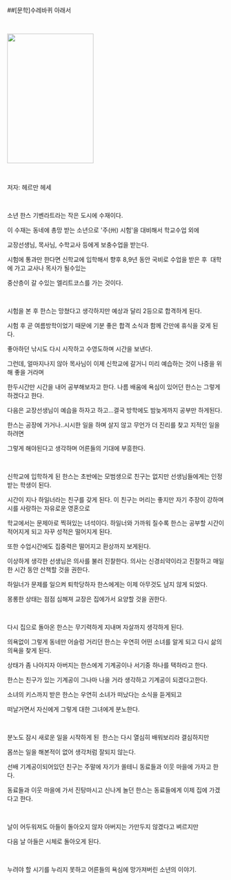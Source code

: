 ##[문학]수레바퀴 아래서
						<div id="postViewArea">						<div id="postViewArea">						<div id="post-view220472080225" class="post-view pcol2 _param(1) _postViewArea220472080225">						<div id="post-view220472080225" class="post-view pcol2 _param(1) _postViewArea220472080225">							 <p>&nbsp;</p><p><img src="http://postfiles4.naver.net/20150904_83/skyalzza_1441372568198sKEmQ_JPEG/8954620159_1.jpg?type=w2" width="200" height="300" style="cursor: pointer; rwidth: 200px; rheight: 300px" id="20150904_83/skyalzza_1441372568198sKEmQ_JPEG/8954620159_1.jpg" onclick="popview(this, '90000003_00000000000000335528F761')" alt="" class="_photoImage"></p><p>&nbsp;</p><p>저자: 헤르만 헤세</p><p>&nbsp;</p><p>소년 한스 기벤라트라는 작은 도시에 수재이다. </p><p>이 수재는 동네에 총망 받는 소년으로 '주(州) 시험'을 대비해서&nbsp;학교수업 외에 </p><p>교장선생님, 목사님, 수학교사 등에게 보충수업을 받는다.</p><p>시험에 통과만 한다면 신학교에 입학해서 향후 8,9년 동안 국비로 수업을 받은 후 &nbsp;대학에 가고 교사나 목사가 될수있는</p><p>중산층이 갈 수있는 엘리트코스를 가는 것이다.</p><p>&nbsp;</p><p>시험을 본 후 한스는 망쳤다고 생각하지만 예상과 달리 2등으로 합격하게 된다.</p><p>시험&nbsp;후 곧 여름방학이었기 때문에 기분 좋은 합격 소식과 함께 간만에 휴식을 갖게 된다.</p><p>좋아하던 낚시도 다시 시작하고 수영도하며 시간을&nbsp;보낸다.</p><p>그런데, 얼마지나지 않아 목사님이 이제 신학교에 갈거니 미리 예습하는 것이 나중을 위해 좋을 거라며</p><p>한두시간만 시간을 내어 공부해보자고 한다. 나름 배움에 욕심이 있어던 한스는 그렇게 하겠다고 한다.&nbsp;&nbsp;</p><p>다음은 교장선생님이 예습을 하자고 하고...결국 방학에도&nbsp;밤늦게까지 공부만 하게된다.</p><p>한스는 공장에 가거나..시시한 일을 하며&nbsp;살지 않고 무언가 더&nbsp;진리를 찾고 지적인 일을 하려면 </p><p>그렇게 해야된다고 생각하며 어른들의 기대에 부흥한다.</p><p>&nbsp;</p><p>신학교에 입학하게 된 한스는 초반에는 모범생으로 친구는 없지만 선생님들에게는 인정받는 학생이&nbsp;된다.</p><p>시간이 지나 하일너라는 친구를 갖게 된다. 이 친구는&nbsp;머리는 좋지만 자기 주장이 강하며 시를 사랑하는 자유로운 영혼으로 </p><p>학교에서는 문제아로 찍혀있는 녀석이다.&nbsp;하일너와 가까워 질수록 한스는 공부할 시간이 적어지게 되고 자꾸 성적은 떨어지게 된다.</p><p>또한 수업시간에도 집중력은 떨어지고 환상까지 보게된다.</p><p>이상하게 생각한 선생님은 의사를 불러 진찰한다. 의사는 신경쇠약이라고 진찰하고 매일 한 시간 동안 산책할 것을 권한다.</p><p>하일너가 문제를 일으켜 퇴학당하자 한스에게는 이제 아무것도 남지 않게 되었다.</p><p>몽롱한 상태는 점점 심해져 교장은 집에가서 요양할 것을 권한다.</p><p>&nbsp;</p><p>다시 집으로 돌아온 한스는 무기력하게 지내며 자살까지 생각하게 된다.</p><p>의욕없이 그렇게 동네만 어슬렁 거리던 한스는 우연히 어떤 소녀를 알게 되고 다시 삶의 의욕을 찾게 된다.</p><p>상태가 좀 나아지자 아버지는 한스에게 기계공이나 서기중 하나를 택하라고 한다.</p><p>한스는 친구가 있는 기계공이 그나마 나을 거라 생각하고 기계공이 되겠다고한다.</p><p>소녀의 키스까지 받은 한스는 우연히 소녀가 떠났다는 소식을 듣게되고 </p><p>떠날거면서 자신에게 그렇게 대한 그녀에게 분노한다.</p><p>&nbsp;</p><p>분노도 잠시 새로운 일을 시작하게 된 &nbsp;한스는 다시 열심히 배워보리라 결심하지만</p><p>몸쓰는 일을 해본적이 없어 생각처럼 잘되지 않는다.</p><p>선배 기계공이되어있던 친구는 주말에 자기가 쏠테니 동료들과 이웃 마을에 가자고 한다.</p><p>동료들과 이웃 마을에 가서 진탕마시고 신나게 놀던 한스는 동료들에게 이제 집에 가겠다고 한다.</p><p>&nbsp;</p><p>날이 어두워져도 아들이 돌아오지 않자 아버지는 가만두지 않겠다고 벼르지만</p><p>다음 날 아들은 시체로 돌아오게 된다.&nbsp;</p><p>&nbsp;</p><p>누려야 할 시기를 누리지 못하고 어른들의 욕심에&nbsp;망가져버린 소년의&nbsp;이야기.&nbsp;</p><p>&nbsp;&nbsp;&nbsp;&nbsp;</p><p>&nbsp;</p><p>&nbsp;</p><p>&nbsp;&nbsp;</p>						</div>						</div>